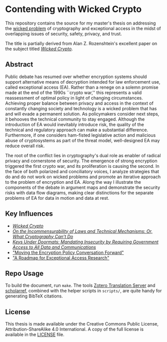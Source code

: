 # Contending with Wicked Crypto

This repository contains the source for my master's thesis on addressing the
[wicked problem](https://en.wikipedia.org/wiki/Wicked_problem) of cryptography and exceptional access in the midst of
overlapping issues of security, safety, privacy, and trust.

The title is partially derived from Alan Z. Rozenshtein's excellent paper on the subject titled
[_Wicked Crypto_](https://papers.ssrn.com/sol3/papers.cfm?abstract_id=3256858).

## Abstract

Public debate has resumed over whether encryption systems should support alternative means of decryption intended for
law enforcement use, called exceptional access (EA). Rather than a renege on a solemn promise made at the end of the
1990s ``crypto war,'' this represents a valid reassessment of optimal policy in light of changing circumstances.
Achieving proper balance between privacy and access in the context of constantly changing society and technology is a
wicked problem that has and will evade a permanent solution. As policymakers consider next steps, it behooves the
technical community to stay engaged. Although the introduction of EA would inevitably introduce risk, the quality of the
technical and regulatory approach can make a substantial difference. Furthermore, if one considers ham-fisted
legislative action and malicious abuse of cryptosystems as part of the threat model, well-designed EA may reduce overall
risk.

The root of the conflict lies in cryptography's dual role as enabler of radical privacy and cornerstone of security. The
emergence of strong encryption triggered the first crypto war, and its proliferation is causing the second. In the face
of both polarized and conciliatory voices, I analyze strategies that do and do not work on wicked problems and promote
an iterative approach to the problem of encryption and EA. Along the way I illustrate the components of the debate in
argument maps and demonstrate the security risks with data flow diagrams, making clear distinctions for the separate
problems of EA for data in motion and data at rest.

## Key Influences

- [_Wicked Crypto_](https://papers.ssrn.com/sol3/papers.cfm?abstract_id=3256858)
- [_On the Incommensurability of Laws and Technical Mechanisms: Or, What Cryptography Can’t Do_](matyas_incommensurability_2018)
- [_Keys Under Doormats: Mandating Insecurity by Requiring Government Access to All Data and Communications_](https://academic.oup.com/cybersecurity/article-lookup/doi/10.1093/cybsec/tyv009)
- ["Moving the Encryption Policy Conversation Forward"](https://carnegieendowment.org/2019/09/10/moving-encryption-policy-conversation-forward-pub-79573)
- ["A Roadmap for Exceptional Access Research"](https://www.lawfareblog.com/roadmap-exceptional-access-research)

## Repo Usage

To build the document, run `make`. The tools [Zotero Translation Server](https://github.com/zotero/translation-server)
and [scholarref](https://adamsgaard.dk/scholarref.html), combined with the helper scripts in `scripts/`, are quite handy
for generating BibTeX citations.

## License

This thesis is made available under the Creative Commons Public License, Attribution-ShareAlike 4.0 International. A
copy of the full license is available in the [LICENSE](LICENSE) file.

